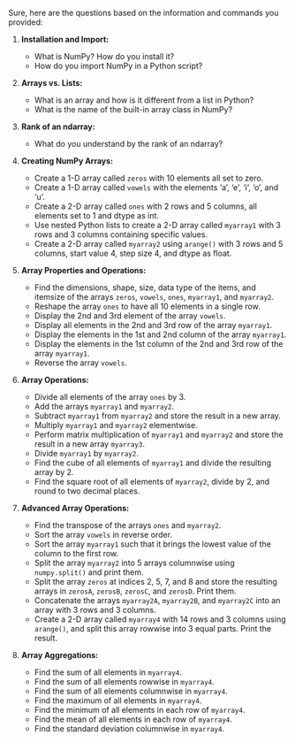 Sure, here are the questions based on the information and commands you provided:

1. **Installation and Import:**
   - What is NumPy? How do you install it?
   - How do you import NumPy in a Python script?

2. **Arrays vs. Lists:**
   - What is an array and how is it different from a list in Python?
   - What is the name of the built-in array class in NumPy?

3. **Rank of an ndarray:**
   - What do you understand by the rank of an ndarray?

4. **Creating NumPy Arrays:**
   - Create a 1-D array called `zeros` with 10 elements all set to zero.
   - Create a 1-D array called `vowels` with the elements ‘a’, ‘e’, ‘i’, ‘o’, and ‘u’.
   - Create a 2-D array called `ones` with 2 rows and 5 columns, all elements set to 1 and dtype as int.
   - Use nested Python lists to create a 2-D array called `myarray1` with 3 rows and 3 columns containing specific values.
   - Create a 2-D array called `myarray2` using `arange()` with 3 rows and 5 columns, start value 4, step size 4, and dtype as float.

5. **Array Properties and Operations:**
   - Find the dimensions, shape, size, data type of the items, and itemsize of the arrays `zeros`, `vowels`, `ones`, `myarray1`, and `myarray2`.
   - Reshape the array `ones` to have all 10 elements in a single row.
   - Display the 2nd and 3rd element of the array `vowels`.
   - Display all elements in the 2nd and 3rd row of the array `myarray1`.
   - Display the elements in the 1st and 2nd column of the array `myarray1`.
   - Display the elements in the 1st column of the 2nd and 3rd row of the array `myarray1`.
   - Reverse the array `vowels`.

6. **Array Operations:**
   - Divide all elements of the array `ones` by 3.
   - Add the arrays `myarray1` and `myarray2`.
   - Subtract `myarray1` from `myarray2` and store the result in a new array.
   - Multiply `myarray1` and `myarray2` elementwise.
   - Perform matrix multiplication of `myarray1` and `myarray2` and store the result in a new array `myarray3`.
   - Divide `myarray1` by `myarray2`.
   - Find the cube of all elements of `myarray1` and divide the resulting array by 2.
   - Find the square root of all elements of `myarray2`, divide by 2, and round to two decimal places.

7. **Advanced Array Operations:**
   - Find the transpose of the arrays `ones` and `myarray2`.
   - Sort the array `vowels` in reverse order.
   - Sort the array `myarray1` such that it brings the lowest value of the column to the first row.
   - Split the array `myarray2` into 5 arrays columnwise using `numpy.split()` and print them.
   - Split the array `zeros` at indices 2, 5, 7, and 8 and store the resulting arrays in `zerosA`, `zerosB`, `zerosC`, and `zerosD`. Print them.
   - Concatenate the arrays `myarray2A`, `myarray2B`, and `myarray2C` into an array with 3 rows and 3 columns.
   - Create a 2-D array called `myarray4` with 14 rows and 3 columns using `arange()`, and split this array rowwise into 3 equal parts. Print the result.

8. **Array Aggregations:**
   - Find the sum of all elements in `myarray4`.
   - Find the sum of all elements rowwise in `myarray4`.
   - Find the sum of all elements columnwise in `myarray4`.
   - Find the maximum of all elements in `myarray4`.
   - Find the minimum of all elements in each row of `myarray4`.
   - Find the mean of all elements in each row of `myarray4`.
   - Find the standard deviation columnwise in `myarray4`.
